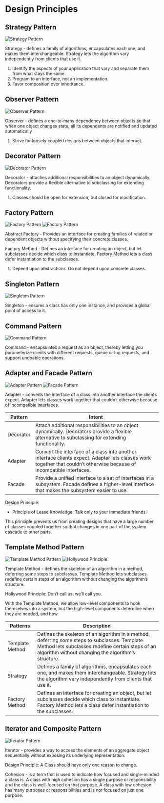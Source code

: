 # Design Principles 

Strategy Pattern
----------------

![Strategy Pattern](./Images/1_strategy_pattern.png)

Strategy - defines a family of algorithms, encapsulates each one, and makes them interchangeable. Strategy lets the algorithm vary independently from clients that use it.

1) Identify the aspects of your application that vary and separate them from what stays the same.
2) Program to an interface, not an implementation.
3) Favor composition over inheritance.


Observer Pattern
----------------

![Observer Pattern](./Images/2_observer_pattern.png)

Observer - defines a one-to-many dependency between objects so that when one object changes state, all its dependents are notified and updated automatically

1) Strive for loosely coupled designs between objects that interact.


Decorator Pattern
-----------------

![Decorator Pattern](./Images/3_decorator_pattern.png)

Decorator - attaches additional responsibilities to an object dynamically. Decorators provide a flexible alternative to subclassing for extending functionality.

1) Classes should be open for extension, but closed for modification.


Factory Pattern
-----------------

![Factory Pattern](./Images/4_factory_pattern_a.png)
![Factory Pattern](./Images/4_factory_pattern_b.png)

Abstract Factory - Provides an interface for creating families of related or dependent objects without
specifying their concrete classes.

Factory Method - Defines an interface for creating an object, but let subclasses decide which class to instantiate. Factory Method lets a class defer instantiation to the
subclasses.

1) Depend upon abstractions. Do not depend upon concrete classes.


Singleton Pattern
-----------------

![Singleton Pattern](./Images/5_singleton_pattern.png)

Singleton - ensures a class has only one instance, and provides a global point of access to it.


Command Pattern
-----------------

![Command Pattern](./Images/6_command_pattern.png)

Command - encapsulates a request as an object, thereby letting you parameterize clients with different requests, queue or log requests, and support undoable operations.

Adapter and Facade Pattern
-----------------

![Adapter Pattern](./Images/7_adapter_pattern.png)
![Facade Pattern](./Images/7_facade_pattern.png)

Adapter - converts the interface of a class into another interface the clients expect. Adapter lets classes work together that couldn’t otherwise because of incompatible interfaces.

Pattern | Intent
--- | ---
Decorator | Attach additional responsibilities to an object dynamically. Decorators provide a flexible alternative to subclassing for extending functionality.
Adapter | Convert the interface of a class into another interface clients expect. Adapter lets classes work together that couldn’t otherwise because of incompatible interfaces.
Facade | Provide a unified interface to a set of interfaces in a subsystem. Facade defines a higher-level interface that makes the subsystem easier to use.

Design Principle:
- Principle of Lease Knowledge: Talk only to your immediate friends.
  
This principle prevents us from creating designs that have a large number of classes coupled together so that changes in one part of the system cascade to other parts.

Template Method Pattern
-----------------

![Template Method Pattern](./Images/8_template_method_pattern.png)
![Hollywood Principle](./Images/8_hollywood_principle.png)

Template Method - defines the skeleton of an algorithm in a method, deferring some steps to subclasses. Template Method lets subclasses redefine certain steps of an algorithm without changing the algorithm’s structure.

Hollywood Principle: Don’t call us, we’ll call you.

With the Template Method, we allow low-level components to hook themselves into a system, but the high-level components determine when they are needed, and how.

Patterns | Description
--- | ---
Template Method | Defines the skeleton of an algorithm in a method, deferring some steps to subclasses. Template Method lets subclasses redefine certain steps of an algorithm without changing the algorithm’s structure.
Strategy | Defines a family of algorithms, encapsulates each one, and makes them interchangeable. Strategy lets the algorithm vary independently from clients that use it.
Factory Method | Defines an interface for creating an object, but let subclasses decide which class to instantiate. Factory Method lets a class defer instantiation to the subclasses.

Iterator and Composite Pattern
-----------------

![Iterator Pattern](./Images/9_itterator_and_composite_pattern.png)

Iterator - provides a way to access the elements of an aggregate object sequentially without exposing its underlying representation.

Design Principle: A Class should have only one reason to change.

Cohesion - is a term that is used to indicate how focused and single-minded a class is. A class with high cohesion has a single purpose or responsibility and the class is well-focused on that purpose. A class with low cohesion has many purposes or responsibilities and is not focused on just one purpose.